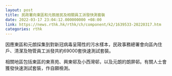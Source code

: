 ```yaml
---
layout: post
title: 民政署向東區和元朗居民及相關員工派發快測套裝
date: 2022-03-17 23:04:12.000000000 +08:00
link: https://news.rthk.hk/rthk/ch/component/k2/1639533-20220317.htm
categories: rthk
---
```


因應東區和元朗採集到對新冠病毒呈陽性的污水樣本，民政事務總署會向區內住戶、清潔及物管員工派發共約69000套快速測試套裝。

相關地區包括東區的東熹苑、興東邨及小西灣邨，以及元朗的朗屏邨。有關人士會獲發快速測試套裝，作自願檢測。
